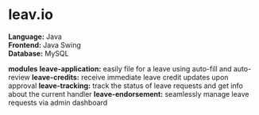 <h1> leav.io </h1>   

**Language:** Java  
**Frontend:** Java Swing  
**Database:** MySQL  

**modules**
**leave-application:** easily file for a leave using auto-fill and auto-review
**leave-credits:** receive immediate leave credit updates upon approval
**leave-tracking:** track the status of leave requests and get info about the current handler
**leave-endorsement:** seamlessly manage leave requests via admin dashboard
